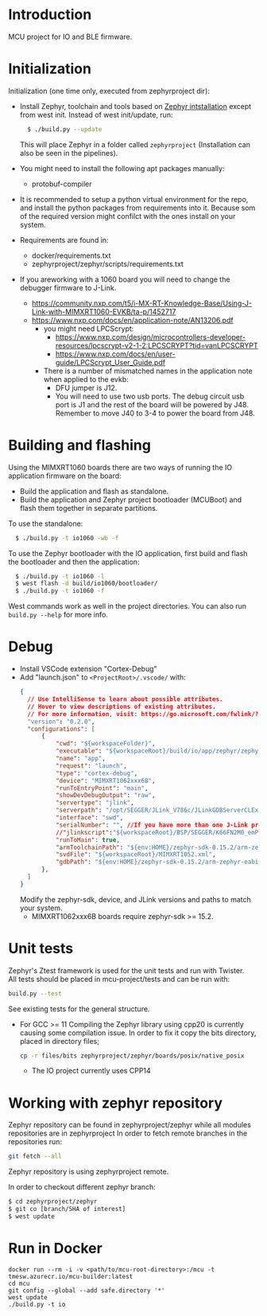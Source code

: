 # Introduction
MCU project for IO and BLE firmware.

# Initialization
Initialization (one time only, executed from zephyrproject dir):

* Install Zephyr, toolchain and tools based on [Zephyr intstallation](https://docs.zephyrproject.org/3.3.0/develop/getting_started/index.html) except from west init. Instead of west init/update, run:

  ``` bash
    $ ./build.py --update
  ```
  This will place Zephyr in a folder called `zephyrproject` (Installation can also be seen in the pipelines).

* You might need to install the following apt packages manually:
  * protobuf-compiler

* It is recommended to setup a python virtual environment for the repo, and install the python packages from requirements into it. Because som of the required version might confilct with the ones install on your system.
* Requirements are found in:
  * docker/requirements.txt
  * zephyrproject/zephyr/scripts/requirements.txt 
* If you areworking with a 1060 board you will need to change the debugger firmware to J-Link.
  * https://community.nxp.com/t5/i-MX-RT-Knowledge-Base/Using-J-Link-with-MIMXRT1060-EVKB/ta-p/1452717
  * https://www.nxp.com/docs/en/application-note/AN13206.pdf
    * you might need LPCScrypt:
      * https://www.nxp.com/design/microcontrollers-developer-resources/lpcscrypt-v2-1-2:LPCSCRYPT?tid=vanLPCSCRYPT
      * https://www.nxp.com/docs/en/user-guide/LPCScrypt_User_Guide.pdf
    * There is a number of mismatched names in the application note when applied to the evkb:
      * DFU jumper is J12.
      * You will need to use two usb ports. The debug circuit usb port is J1 and the rest of the board will be powered by J48. Remember to move J40 to 3-4 to power the board from J48.

# Building and flashing
Using the MIMXRT1060 boards there are two ways of running the IO application firmware on the board:
* Build the application and flash as standalone.
* Build the application and Zephyr project bootloader (MCUBoot) and flash them together in separate partitions.

To use the standalone:
``` bash
  $ ./build.py -t io1060 -wb -f
```

To use the Zephyr bootloader with the IO application, first build and flash the bootloader and then the application:
``` bash
  $ ./build.py -t io1060 -l
  $ west flash -d build/io1060/bootloader/
  $ ./build.py -t io1060 -f
```
West commands work as well in the project directories. You can also run `build.py --help` for more info.

# Debug
* Install VSCode extension "Cortex-Debug"
* Add "launch.json" to `<ProjectRoot>/.vscode/` with:
  ``` json
  {
    // Use IntelliSense to learn about possible attributes.
    // Hover to view descriptions of existing attributes.
    // For more information, visit: https://go.microsoft.com/fwlink/?linkid=830387
    "version": "0.2.0",
    "configurations": [
        {
            "cwd": "${workspaceFolder}",
            "executable": "${workspaceRoot}/build/io/app/zephyr/zephyr.elf",
            "name": "app",
            "request": "launch",
            "type": "cortex-debug",
            "device": "MIMXRT1062xxx6B",
            "runToEntryPoint": "main",
            "showDevDebugOutput": "raw",
            "servertype": "jlink",
            "serverpath": "/opt/SEGGER/JLink_V786c/JLinkGDBServerCLExe",
            "interface": "swd",
            "serialNumber": "", //If you have more than one J-Link probe, add the serial number here.
            //"jlinkscript":"${workspaceRoot}/BSP/SEGGER/K66FN2M0_emPower/Setup/Kinetis_K66_Target.js",
            "runToMain": true,
            "armToolchainPath": "${env:HOME}/zephyr-sdk-0.15.2/arm-zephyr-eabi/bin/",
            "svdFile": "${workspaceRoot}/MIMXRT1052.xml",
            "gdbPath": "${env:HOME}/zephyr-sdk-0.15.2/arm-zephyr-eabi/bin/arm-zephyr-eabi-gdb"
        },
    ]
  }
  ```
  Modify the zephyr-sdk, device, and JLink versions and paths to match your system.
  * MIMXRT1062xxx6B boards require zephyr-sdk >= 15.2.

# Unit tests
Zephyr's Ztest framework is used for the unit tests and run with Twister.  
All tests should be placed in mcu-project/tests and can be run with:

``` bash
build.py --test
```
See existing tests for the general structure.


* For GCC >= 11
  Compiling the Zephyr library using cpp20 is currently causing some compilation issue.
  In order to fix it copy the bits directory, placed in directory files;
  ``` bash
  cp -r files/bits zephyrproject/zephyr/boards/posix/native_posix
  ```
  * The IO project currently uses CPP14



# Working with zephyr repository

Zephyr repository can be found in zephyrproject/zephyr while all modules repositories are in zephyrproject
In order to fetch remote branches in the repositories run:
``` bash
git fetch --all
```
Zephyr repository is using zephyrproject remote.

In order to checkout different zephyr branch:
``` bash
$ cd zephyrproject/zephyr
$ git co [branch/SHA of interest]
$ west update
```

# Run in Docker
```
docker run --rm -i -v <path/to/mcu-root-directory>:/mcu -t tmesw.azurecr.io/mcu-builder:latest
cd mcu
git config --global --add safe.directory '*'
west update
./build.py -t io
```